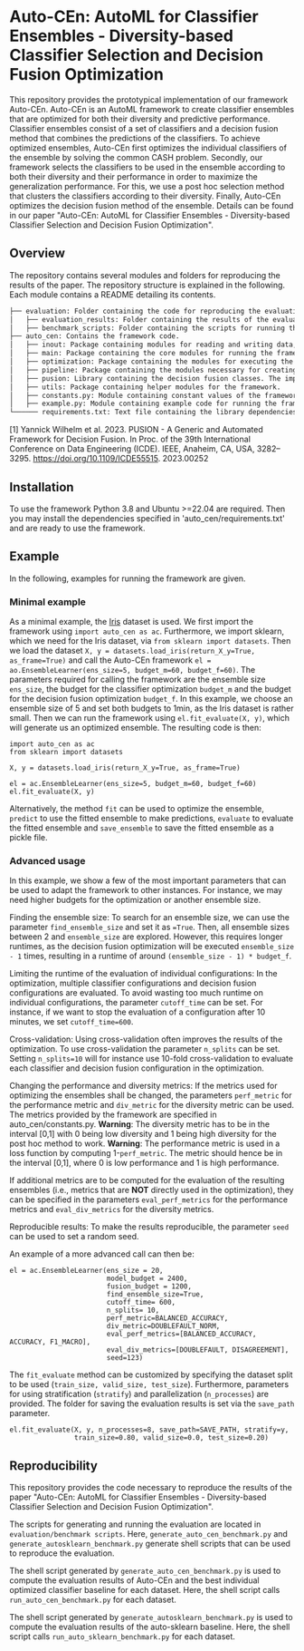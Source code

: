 # Auto-CEn: AutoML for Classifier Ensembles - Diversity-based Classifier Selection and Decision Fusion Optimization 

This repository provides the prototypical implementation of our framework Auto-CEn.
Auto-CEn is an AutoML framework to create classifier ensembles that are optimized for both their diversity and predictive performance.
Classifier ensembles consist of a set of classifiers and a decision fusion
method that combines the predictions of the classifiers.
To achieve optimized ensembles, Auto-CEn first optimizes the individual classifiers of the ensemble by solving the common CASH problem.
Secondly, our framework selects the classifiers to be used in the ensemble according to both their diversity and their performance in order to maximize the generalization performance.
For this, we use a post hoc selection method that clusters the classifiers according to their diversity.
Finally, Auto-CEn optimizes the decision fusion method of the ensemble.
Details can be found in our paper "Auto-CEn: AutoML for Classifier Ensembles - Diversity-based Classifier Selection and Decision Fusion Optimization".

## Overview
The repository contains several modules and folders for reproducing the results of the paper.
The repository structure is explained in the following. Each module contains a README detailing its contents.

```md
├── evaluation: Folder containing the code for reproducing the evaluation results.
│   ├── evaluation_results: Folder containing the results of the evaluation runs.
│   ├── benchmark_scripts: Folder containing the scripts for running the evaluation.
├── auto_cen: Contains the framework code.
│   ├── inout: Package containing modules for reading and writing data, as well as generating evaluation results.
│   ├── main: Package containing the core modules for running the framework, i.e. storing the data, constructing the configuration space and running the ensemble optimization.
│   ├── optimization: Package containing the modules for executing the CASH optimization and the data structure for storing algorithm configurations
│   ├── pipeline: Package containing the modules necessary for creating the AutoML and ensemble pipeline, i.e. the classification and decision fusion algorithms, the post hoc selection of classifiers, and the evaluation of the configurations.
│   ├── pusion: Library containing the decision fusion classes. The implementation is taken from the paper by Wilhelm et al. [1].
│   ├── utils: Package containing helper modules for the framework.
│   ├── constants.py: Module containing constant values of the framework.
│   ├── example.py: Module containing example code for running the framework.
└────── requirements.txt: Text file containing the library dependencies.
```

[1] Yannick Wilhelm et al. 2023. PUSION - A Generic and Automated Framework for
Decision Fusion. In Proc. of the 39th International Conference on Data Engineering
(ICDE). IEEE, Anaheim, CA, USA, 3282–3295. https://doi.org/10.1109/ICDE55515.
2023.00252

## Installation
To use the framework Python 3.8 and Ubuntu >=22.04 are required.
Then you may install the dependencies specified in 'auto_cen/requirements.txt' and are ready to use the framework.

## Example
In the following, examples for running the framework are given.

### Minimal example
As a minimal example, the [Iris](https://archive.ics.uci.edu/dataset/53/iris) dataset is used.
We first import the framework using `import auto_cen as ac`.
Furthermore, we import sklearn, which we need for the Iris dataset, via `from sklearn import datasets`.
Then we load the dataset `X, y = datasets.load_iris(return_X_y=True, as_frame=True)` and call the Auto-CEn framework `el = ao.EnsembleLearner(ens_size=5, budget_m=60, budget_f=60)`.
The parameters required for calling the framework are the ensemble size `ens_size`, the budget for the classifier optimization `budget_m` and the budget for the decision fusion optimization `budget_f`.
In this example, we choose an ensemble size of 5 and set both budgets to 1min, as the Iris dataset is rather small.
Then we can run the framework using `el.fit_evaluate(X, y)`, which will generate us an optimized ensemble.
The resulting code is then:

	import auto_cen as ac
	from sklearn import datasets

	X, y = datasets.load_iris(return_X_y=True, as_frame=True)

	el = ac.EnsembleLearner(ens_size=5, budget_m=60, budget_f=60)
	el.fit_evaluate(X, y)

Alternatively, the method `fit` can be used to optimize the ensemble, `predict` to use the fitted ensemble to make predictions, `evaluate` to evaluate the fitted ensemble and `save_ensemble` to save the fitted ensemble as a pickle file.

### Advanced usage
In this example, we show a few of the most important parameters that can be used to adapt the framework to other instances.
For instance, we may need higher budgets for the optimization or another ensemble size.

Finding the ensemble size: To search for an ensemble size, we can use the parameter `find_ensemble_size` and set it as `=True`.
Then, all ensemble sizes between 2 and `ensemble_size` are explored.
However, this requires longer runtimes, as the decision fusion optimization will be executed `ensemble_size - 1` times, resulting in a runtime of around `(ensemble_size - 1) * budget_f`.

Limiting the runtime of the evaluation of individual configurations: 
In the optimization, multiple classifier configurations and decision fusion configurations are evaluated. 
To avoid wasting too much runtime on individual configurations, the parameter `cutoff_time` can be set. 
For instance, if we want to stop the evaluation of a configuration after 10 minutes, we set `cutoff_time=600`.

Cross-validation: Using cross-validation often improves the results of the optimization. 
To use cross-validation the parameter `n_splits` can be set. 
Setting `n_splits=10` will for instance use 10-fold cross-validation to evaluate each classifier and decision fusion configuration in the optimization.

Changing the performance and diversity metrics: 
If the metrics used for optimizing the ensembles shall be changed, the parameters `perf_metric` for the performance metric and `div_metric` for the diversity metric can be used.
The metrics provided by the framework are specified in auto_cen/constants.py.
**Warning**: The diversity metric has to be in the interval [0,1] with 0 being low diversity and 1 being high diversity for the post hoc method to work.
**Warning**: The performance metric is used in a loss function by computing 1-`perf_metric`. 
The metric should hence be in the interval [0,1], where 0 is low performance and 1 is high performance.

If additional metrics are to be computed for the evaluation of the resulting ensembles (i.e., metrics that are **NOT** directly used in the optimization), they can be specified in the parameters `eval_perf_metrics` for the performance metrics and `eval_div_metrics` for the diversity metrics.

Reproducible results: To make the results reproducible, the parameter `seed` can be used to set a random seed.

An example of a more advanced call can then be:

    el = ac.EnsembleLearner(ens_size = 20, 
                            model_budget = 2400, 
                            fusion_budget = 1200,
                            find_ensemble_size=True,
                            cutoff_time= 600,
                            n_splits= 10,
                            perf_metric=BALANCED_ACCURACY,
                            div_metric=DOUBLEFAULT_NORM,
                            eval_perf_metrics=[BALANCED_ACCURACY, ACCURACY, F1_MACRO],
                            eval_div_metrics=[DOUBLEFAULT, DISAGREEMENT],
                            seed=123)


The `fit_evaluate` method can be customized by specifying the dataset split to be used (`train_size, valid_size, test_size`).
Furthermore, parameters for using stratification (`stratify`) and parallelization (`n_processes`) are provided.
The folder for saving the evaluation results is set via the `save_path` parameter.

    el.fit_evaluate(X, y, n_processes=8, save_path=SAVE_PATH, stratify=y,
                    train_size=0.80, valid_size=0.0, test_size=0.20)


## Reproducibility
This repository provides the code necessary to reproduce the results of the paper "Auto-CEn: AutoML for Classifier Ensembles - Diversity-based Classifier Selection and Decision Fusion Optimization".

The scripts for generating and running the evaluation are located in `evaluation/benchmark scripts`.
Here, `generate_auto_cen_benchmark.py` and `generate_autosklearn_benchmark.py` generate shell scripts that can be used to reproduce the evaluation.

The shell script generated by `generate_auto_cen_benchmark.py` is used to compute the evaluation results of Auto-CEn and the best individual optimized classifier baseline for each dataset.
Here, the shell script calls `run_auto_cen_benchmark.py` for each dataset.

The shell script generated by `generate_autosklearn_benchmark.py` is used to compute the evaluation results of the auto-sklearn baseline.
Here, the shell script calls `run_auto_sklearn_benchmark.py` for each dataset.

